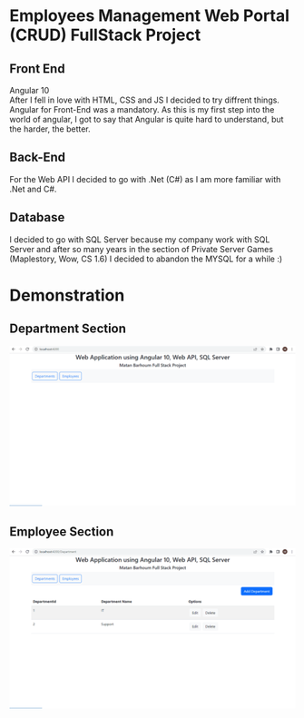 # Employees Management Web Portal (CRUD) FullStack Project

<h2>Front End</h2>
Angular 10 <br> After I fell in love with HTML, CSS and JS I decided to try diffrent things. Angular for Front-End was a mandatory. As this is my first step into the world of angular, I got to say that Angular is quite hard to understand, but the harder, the better.

<h2>Back-End</h2>
For the Web API I decided to go with .Net (C#) as I am more familiar with .Net and C#.
<h2>Database</h2>
I decided to go with SQL Server because my company work with SQL Server and after so many years in the section of Private Server Games (Maplestory, Wow, CS 1.6) I decided to abandon the MYSQL for a while :)

<h1>Demonstration</h1>
<h2>Department Section</h2>
<img src="DepartmentDemo.gif">

<h2>Employee Section</h2>
<img src="EmployeeDemo.gif">

